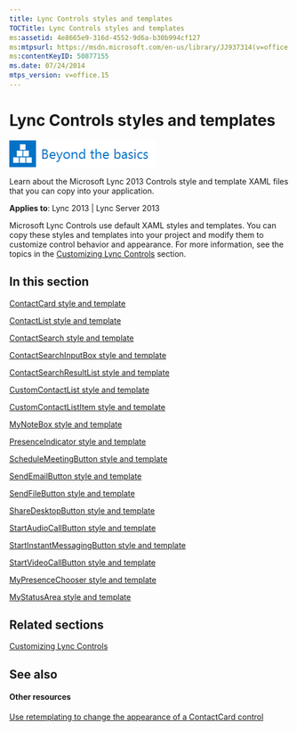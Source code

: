 ```yaml
---
title: Lync Controls styles and templates
TOCTitle: Lync Controls styles and templates
ms:assetid: 4e8665e9-316d-4552-9d6a-b30b994cf127
ms:mtpsurl: https://msdn.microsoft.com/en-us/library/JJ937314(v=office.15)
ms:contentKeyID: 50877155
ms.date: 07/24/2014
mtps_version: v=office.15
---
```


# Lync Controls styles and templates

![Beyond the basics topic](images/JJ937254.mod_icon_beyondbasics_long(Office.15).png "Beyond the basics topic")

Learn about the Microsoft Lync 2013 Controls style and template XAML files that you can copy into your application.



**Applies to**: Lync 2013 | Lync Server 2013

Microsoft Lync Controls use default XAML styles and templates. You can copy these styles and templates into your project and modify them to customize control behavior and appearance. For more information, see the topics in the [Customizing Lync Controls](customizing-lync-controls.md) section.

## In this section

[ContactCard style and template](contactcard-style-and-template.md)

[ContactList style and template](contactlist-style-and-template.md)

[ContactSearch style and template](contactsearch-style-and-template.md)

[ContactSearchInputBox style and template](contactsearchinputbox-style-and-template.md)

[ContactSearchResultList style and template](contactsearchresultlist-style-and-template.md)

[CustomContactList style and template](customcontactlist-style-and-template.md)

[CustomContactListItem style and template](customcontactlistitem-style-and-template.md)

[MyNoteBox style and template](mynotebox-style-and-template.md)

[PresenceIndicator style and template](presenceindicator-style-and-template.md)

[ScheduleMeetingButton style and template](schedulemeetingbutton-style-and-template.md)

[SendEmailButton style and template](sendemailbutton-style-and-template.md)

[SendFileButton style and template](sendfilebutton-style-and-template.md)

[ShareDesktopButton style and template](sharedesktopbutton-style-and-template.md)

[StartAudioCallButton style and template](startaudiocallbutton-style-and-template.md)

[StartInstantMessagingButton style and template](startinstantmessagingbutton-style-and-template.md)

[StartVideoCallButton style and template](startvideocallbutton-style-and-template.md)

[MyPresenceChooser style and template](mypresencechooser-style-and-template.md)

[MyStatusArea style and template](mystatusarea-style-and-template.md)

## Related sections

[Customizing Lync Controls](customizing-lync-controls.md)

## See also

#### Other resources

[Use retemplating to change the appearance of a ContactCard control](http://channel9.msdn.com/posts/use-re-templating-to-change-the-appearance-of-a-contactcard-control)

